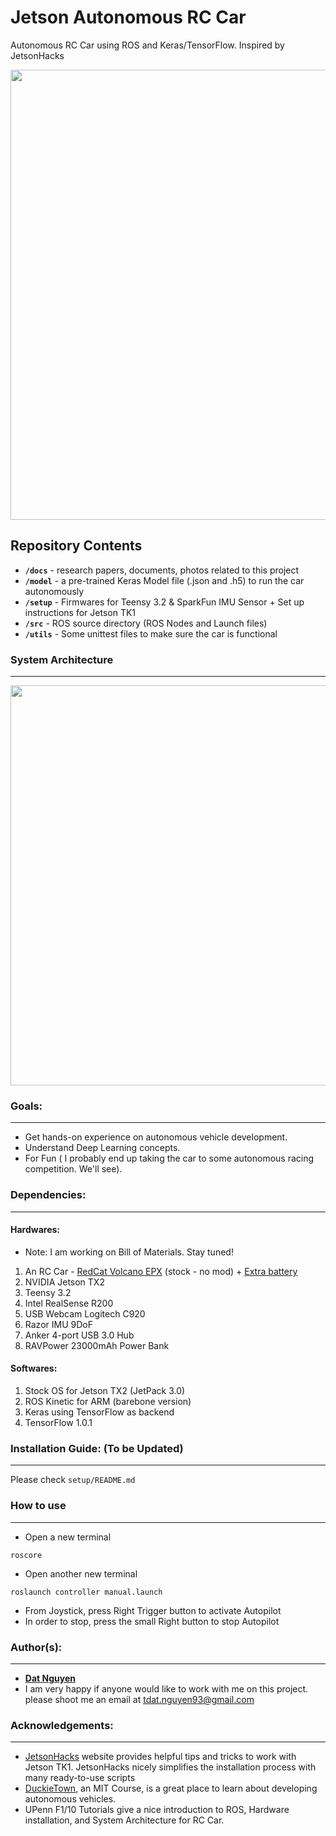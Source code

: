 Jetson Autonomous RC Car
========================
Autonomous RC Car using ROS and Keras/TensorFlow. Inspired by JetsonHacks

<p align="center">
<img src="https://github.com/dat-ai/jetson-car/raw/master/docs/img/jetson-car.jpg" width="720">
</p>

Repository Contents
-------------------
* **`/docs`** - research papers, documents, photos related to this project
* **`/model`** - a pre-trained Keras Model file (.json and .h5) to run the car autonomously
* **`/setup`** - Firmwares for Teensy 3.2 & SparkFun IMU Sensor + Set up instructions for Jetson TK1
* **`/src`** - ROS source directory (ROS Nodes and Launch files)
* **`/utils`** - Some unittest files to make sure the car is functional

### System Architecture
-----------------------
<p align="center">
<img src="https://github.com/dat-ai/jetson-car/raw/master/docs/architecture.png" width="640">
</p>

### Goals:
----------
* Get hands-on experience on autonomous vehicle development.
* Understand Deep Learning concepts.
* For Fun ( I probably end up taking the car to some autonomous racing competition. We'll see).

### Dependencies:
-----------------
#### Hardwares: 
* Note: I am working on Bill of Materials. Stay tuned!

1. An RC Car - [RedCat Volcano EPX](https://www.amazon.com/Redcat-Racing-Electric-Volcano-Included/dp/B00HVBVNVG/ref=sr_1_2?ie=UTF8&qid=1487805887&sr=8-2&keywords=RedCat+Volcano+EPX) (stock - no mod) + [Extra battery](https://www.amazon.com/Redcat-Racing-HX-3800MH-B-Battery-7-2V-Connector/dp/B00D2539IU/ref=sr_1_1?ie=UTF8&qid=1487805956&sr=8-1&keywords=Redcat-Racing+HX-3800MH)
2. NVIDIA Jetson TX2
3. Teensy 3.2
4. Intel RealSense R200
5. USB Webcam Logitech C920
6. Razor IMU 9DoF
7. Anker 4-port USB 3.0 Hub
8. RAVPower 23000mAh Power Bank

#### Softwares:

1. Stock OS for Jetson TX2 (JetPack 3.0)
3. ROS Kinetic for ARM (barebone version)
4. Keras using TensorFlow as backend
5. TensorFlow 1.0.1


### Installation Guide: (To be Updated)
----------------------
Please check `setup/README.md`

### How to use
--------------

* Open a new terminal
```shell
roscore
```

* Open another new terminal
```shell
roslaunch controller manual.launch
```

* From Joystick, press Right Trigger button to activate Autopilot 
* In order to stop, press the small Right button to stop Autopilot


### Author(s):
--------------
* [**Dat Nguyen**](https://github.com/dat-ai)
* I am very happy if anyone would like to work with me on this project. please shoot me an email at tdat.nguyen93@gmail.com

### Acknowledgements:
---------------------
* [JetsonHacks](http://www.jetsonhacks.com/) website provides helpful tips and tricks to work with Jetson TK1. JetsonHacks nicely simplifies the installation process with many ready-to-use scripts
* [DuckieTown](http://duckietown.mit.edu), an MIT Course,  is a great place to learn about developing autonomous vehicles.
* UPenn F1/10 Tutorials give a nice introduction to ROS, Hardware installation, and System Architecture for RC Car.

